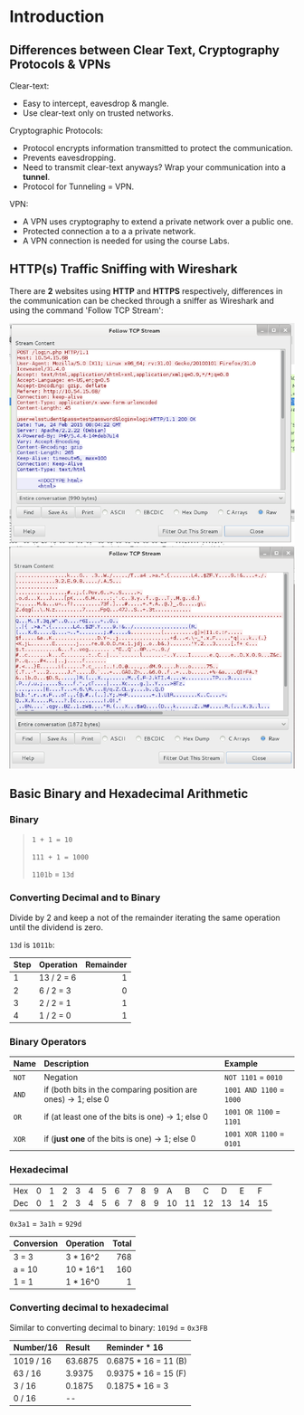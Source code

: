 # Introduction

## Differences between Clear Text, Cryptography Protocols & VPNs

Clear-text:

* Easy to intercept, eavesdrop & mangle.
* Use clear-text only on trusted networks.

Cryptographic Protocols:

* Protocol encrypts information transmitted to protect the communication.
* Prevents eavesdropping.
* Need to transmit clear-text anyways? Wrap your communication into a **tunnel**.
* Protocol for Tunneling = VPN.

VPN:

* A VPN uses cryptography to extend a private network over a public one.
* Protected connection a to a a private network.
* A VPN connection is needed for using the course Labs.

## HTTP\(s\) Traffic Sniffing with Wireshark

There are **2** websites using **HTTP** and **HTTPS** respectively, differences in the communication can be checked through a sniffer as Wireshark and using the command 'Follow TCP Stream':

![](../../.gitbook/assets/http.png) ![](../../.gitbook/assets/https.png)

## Basic Binary and Hexadecimal Arithmetic

### Binary

> `1 + 1 = 10`
>
> `111 + 1 = 1000`
>
> `1101b` = `13d`

### **Converting Decimal and to Binary**

Divide by 2 and keep a not of the remainder iterating the same operation until the dividend is zero.

`13d` is `1011b`:

| Step | Operation | Remainder |
| :--- | :--- | ---: |
| 1 | 13 / 2 = 6 | 1 |
| 2 | 6 / 2 = 3 | 0 |
| 3 | 2 / 2 = 1 | 1 |
| 4 | 1 / 2 = 0 | 1 |

### **Binary Operators**

| Name | Description | Example |
| :--- | :--- | :--- |
| `NOT` | Negation | `NOT 1101` = `0010` |
| `AND` | if \(both bits in the comparing position are ones\) -&gt; 1; else 0 | `1001 AND 1100` = `1000` |
| `OR` | if \(at least one of the bits is one\) -&gt; 1; else 0 | `1001 OR 1100` = `1101` |
| `XOR` | if \(**just one** of the bits is one\) -&gt; 1; else 0 | `1001 XOR 1100` = `0101` |

### Hexadecimal

|  |  |  |  |  |  |  |  |  |  |  |  |  |  |  |  |  |
| :--- | :--- | :--- | :--- | :--- | :--- | :--- | :--- | :--- | :--- | :--- | :--- | :--- | :--- | :--- | :--- | :--- |
| Hex | 0 | 1 | 2 | 3 | 4 | 5 | 6 | 7 | 8 | 9 | A | B | C | D | E | F |
| Dec | 0 | 1 | 2 | 3 | 4 | 5 | 6 | 7 | 8 | 9 | 10 | 11 | 12 | 13 | 14 | 15 |

`0x3a1` = `3a1h` = `929d`

| Conversion | Operation | Total |
| :--- | :--- | ---: |
| 3 = 3 | 3 \* 16^2 | 768 |
| a = 10 | 10 \* 16^1 | 160 |
| 1 = 1 | 1 \* 16^0 | 1 |

### **Converting decimal to hexadecimal**

Similar to converting decimal to binary: `1019d` = `0x3FB`

| Number/16 | Result | Reminder \* 16 |
| :--- | :--- | :--- |
| 1019 / 16 | 63.6875 | 0.6875 \* 16 = 11 \(B\) |
| 63 / 16 | 3.9375 | 0.9375 \* 16 = 15 \(F\) |
| 3 / 16 | 0.1875 | 0.1875 \* 16 = 3 |
| 0 / 16 | -- |  |

